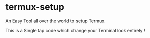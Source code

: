 # termux-setup
An Easy Tool all over the world to setup Termux.

This is a Single tap code which change your Terminal look entirely !
